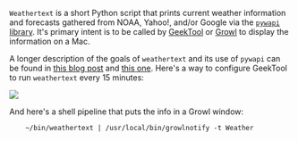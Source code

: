 `Weathertext` is a short Python script that prints current weather information and forecasts gathered from NOAA, Yahoo!, and/or Google via the [`pywapi` library][1]. It's primary intent is to be called by [GeekTool][2] or [Growl][5] to display the information on a Mac.

A longer description of the goals of `weathertext` and its use of `pywapi` can be found in [this blog post][3] and [this one][4]. Here's a way to configure GeekTool to run `weathertext` every 15 minutes:

<img class="ss" src="http://www.leancrew.com/all-this/images/gt-weathertext-iconv.png" />

And here's a shell pipeline that puts the info in a Growl window:

		~/bin/weathertext | /usr/local/bin/growlnotify -t Weather

[1]: http://code.google.com/p/python-weather-api/
[2]: http://projects.tynsoe.org/en/geektool/
[3]: http://www.leancrew.com/all-this/2009/06/new-weather-script-for-geektool/
[4]: http://www.leancrew.com/all-this/2009/12/geektool-desktop-weather-with-forecasts/
[5]: http://growl.info/
